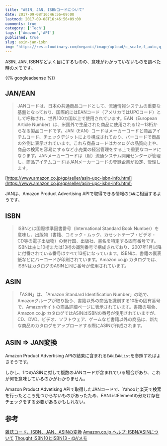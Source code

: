 ```yaml
---
title: "ASIN, JAN, ISBNコードについて"
date: 2017-09-08T16:46:56+09:00
lastmod: 2017-09-08T16:46:56+09:00
comments: true
category: ['Tech']
tags: ['Amazon','API']
published: true
slug: asin-jan-isbn
img: "https://res.cloudinary.com/meganii/image/upload/c_scale,f_auto,q_auto,w_300/v1514031264/thumbnail_tech.png"
---
```


ASIN, JAN, ISBNなどよく目にするものの、意味がわかっていないものを調べた時のメモです。

<!--more-->
{{% googleadsense %}}


## JAN/EAN

> JANコードは、日本の共通商品コードとして、流通情報システムの重要な基盤となっており、国際的にはEANコード（アメリカではUPCコード）として呼称され、世界100カ国以上で使用されています。EAN（European Article Number）は、米国外で生産された商品に使用される12－13桁からなる製品コードです。JAN（EAN）コードはメーカーコードと商品アイテムコード、チェックデジットにより構成されており、バーコードで商品の外側に表示されています。これら商品コードはカタログの品質向上や、商品の検索を容易にするなど小売業の経営管理をする上で重要なコードになります。JANメーカーコードは（財）流通システム開発センターが管理し、商品アイテムコードはJANメーカーコードの登録企業が設定、管理します。

[https://www.amazon.co.jp/gp/seller/asin-upc-isbn-info.html](https://www.amazon.co.jp/gp/seller/asin-upc-isbn-info.html)

JANは、Amazon Product Advertising APIで取得できる情報の`EAN`に相当するようです。


## ISBN

> ISBNとは国際標準図書番号（International Standard Book Number）を意味し、出版物（書籍、コミック・ムック、カセットテープ・ビデオ・CD等の電子出版物）の発行国、出版社、書名を特定する固有番号です。ISBNは主に10桁または13桁の識別番号で構成されており、2007年1月以降に付番されている番号はすべて13桁になっています。ISBNは、書籍の裏表紙などにバーコードが印刷されています。Amazon.co.jp カタログでは、ISBNはカタログのASINと同じ番号が使用されています。


## ASIN

> 「ASIN」は、「Amazon Standard Identification Number」の略で、Amazonグループが取り扱う、書籍以外の商品を識別する10桁の固有番号で、Amazonサイトの商品詳細ページに表示されています。書籍の場合、Amazon.co.jp カタログではASINはISBNの番号が使用されていますが、CD、DVD、ビデオ、ソフトウェア、ゲームなど書籍以外の商品は、新たな商品のカタログをアップロードする際にASINが作成されます。


## ASIN => JAN変換

Amazon Product Advertising APIの結果に含まれる`EAN`,`EANList`を参照すればよさそうです。

しかし、1つのASINに対して複数のJANコードが含まれている場合があり、これが何を意味しているのかがわかりません。

Amazon Product Advetising APIで取得したJANコードで、Yahooと楽天で検索を行ったところ見つからないものがあったため、EANListElementの分だけ存在チェックをする必要があるかもしれない。



## 参考

[雑誌コード、ISBN、JAN、ASINの変換](http://www.wakatta-blog.com/isbn.html)
[Amazon\.co\.jp ヘルプ: ISBN/ASINについて](https://www.amazon.co.jp/gp/help/customer/display.html?nodeId=201889580)
[Thought ISBN10とISBN13 \- @//メモ](https://hondou.homedns.org/pukiwiki/index.php?Thought%2520ISBN10%25A4%25C8ISBN13)
